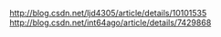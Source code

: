http://blog.csdn.net/ljd4305/article/details/10101535
http://blog.csdn.net/int64ago/article/details/7429868